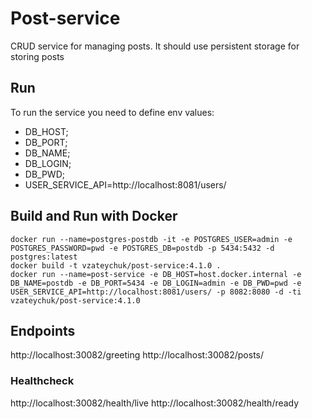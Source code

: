 # Post-service

CRUD service for managing posts. It should use persistent storage for storing posts

## Run
To run the service you need to define env values: 
- DB_HOST;
- DB_PORT;
- DB_NAME;
- DB_LOGIN;
- DB_PWD;
- USER_SERVICE_API=http://localhost:8081/users/

## Build and Run with Docker
```shell
docker run --name=postgres-postdb -it -e POSTGRES_USER=admin -e POSTGRES_PASSWORD=pwd -e POSTGRES_DB=postdb -p 5434:5432 -d postgres:latest
docker build -t vzateychuk/post-service:4.1.0 .
docker run --name=post-service -e DB_HOST=host.docker.internal -e DB_NAME=postdb -e DB_PORT=5434 -e DB_LOGIN=admin -e DB_PWD=pwd -e USER_SERVICE_API=http://localhost:8081/users/ -p 8082:8080 -d -ti vzateychuk/post-service:4.1.0
```

## Endpoints
http://localhost:30082/greeting
http://localhost:30082/posts/

### Healthcheck
http://localhost:30082/health/live
http://localhost:30082/health/ready
